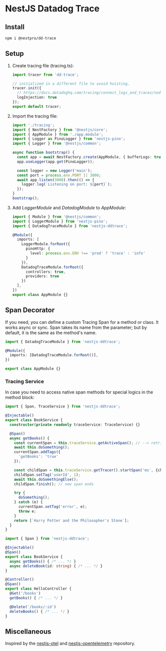 # NestJS Datadog Trace

## Install

```sh
npm i @nestpro/dd-trace
```

## Setup

1. Create tracing file (tracing.ts):

    ```ts
    import tracer from 'dd-trace';

    // initialized in a different file to avoid hoisting.
    tracer.init({
      // https://docs.datadoghq.com/tracing/connect_logs_and_traces/nodejs/
      logInjection: true
    });
    export default tracer;

    ```

2. Import the tracing file:

    ```ts
    import './tracing';
    import { NestFactory } from '@nestjs/core';
    import { AppModule } from './app.module';
    import { Logger as PinoLogger } from 'nestjs-pino';
    import { Logger } from '@nestjs/common';

    async function bootstrap() {
      const app = await NestFactory.create(AppModule, { bufferLogs: true });
      app.useLogger(app.get(PinoLogger));

      const logger = new Logger('main');
      const port = process.env.PORT || 3000;
      await app.listen(3000).then(() => {
        logger.log(`Listening on port: ${port}`);
      });
    }
    bootstrap();
    ```

3. Add *LoggerModule* and *DatadogModule* to *AppModule*:

    ```ts
    import { Module } from '@nestjs/common';
    import { LoggerModule } from 'nestjs-pino';
    import { DatadogTraceModule } from 'nestjs-ddtrace';

    @Module({
      imports: [
        LoggerModule.forRoot({
          pinoHttp: {
            level: process.env.ENV !== 'prod' ? 'trace' : 'info'
          }
        }), 
        DatadogTraceModule.forRoot({
          controllers: true,
          providers: true
        })
      ],
    })
    export class AppModule {}
    ```

## Span Decorator

If you need, you can define a custom Tracing Span for a method or class. It works async or sync. Span takes its name from the parameter; but by default, it is the same as the method's name.

```ts
import { DatadogTraceModule } from 'nestjs-ddtrace';

@Module({
  imports: [DatadogTraceModule.forRoot()],
})

export class AppModule {}
```

### Tracing Service

In case you need to access native span methods for special logics in the method block:

```ts
import { Span, TraceService } from 'nestjs-ddtrace';

@Injectable()
export class BookService {
  constructor(private readonly traceService: TraceService) {}

  @Span()
  async getBooks() {
    const currentSpan = this.traceService.getActiveSpan(); // --> retrives current span, comes from http or @Span
    await this.doSomething();
    currentSpan.addTags({
      'getBooks': 'true'
    });

    const childSpan = this.traceService.getTracer().startSpan('ms', {childOf: currentSpan});
    childSpan.setTag('userId', 1);
    await this.doSomethingElse();
    childSpan.finish(); // new span ends

    try {
      doSomething();
    } catch (e) {
      currentSpan.setTag('error', e);
      throw e;
    }
    return [`Harry Potter and the Philosopher's Stone`];
  }
}
```

```ts
import { Span } from 'nestjs-ddtrace';

@Injectable()
@Span()
export class BookService {
  async getBooks() { /* ... */ }
  async deleteBook(id: string) { /* ... */ }
}

@Controller()
@Span()
export class HelloController {
  @Get('/books')
  getBooks() { /* ... */ }

  @Delete('/books/:id')
  deleteBooks() { /* ... */ }
}
```

## Miscellaneous

Inspired by the [nestjs-otel](https://github.com/pragmaticivan/nestjs-otel) and [nestjs-opentelemetry](https://github.com/MetinSeylan/Nestjs-OpenTelemetry#readme) repository.
